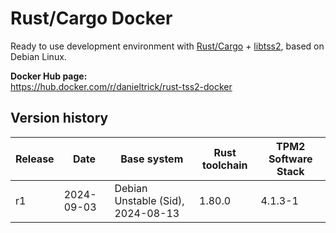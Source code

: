 Rust/Cargo Docker
=================

Ready to use development environment with [Rust/Cargo](https://www.rust-lang.org/) + [libtss2](https://github.com/tpm2-software/tpm2-tss), based on Debian Linux.

**Docker Hub page:**  
<https://hub.docker.com/r/danieltrick/rust-tss2-docker>


Version history
---------------

| **Release** | **Date**   | **Base system**                   | **Rust toolchain** | **TPM2 Software Stack** |
| ----------- | ---------- | --------------------------------- | ------------------ | ----------------------- |
| r1          | 2024-09-03 | Debian Unstable (Sid), 2024-08-13 | 1.80.0             | 4.1.3-1                 |
